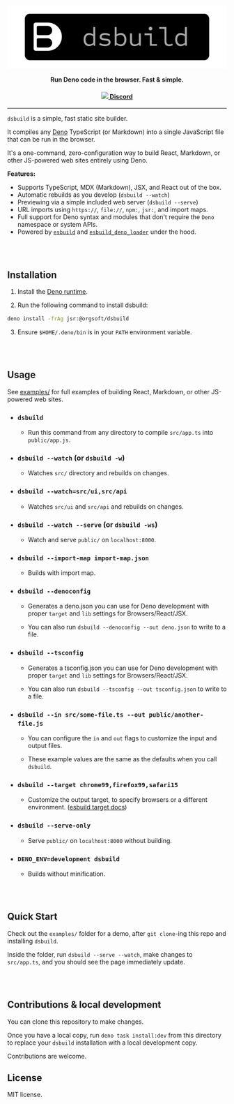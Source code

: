 <p align="center"><a href="https://github.com/mattvr/dsbuild">
<img src="/dsbuild.svg" ></a></p>
<p align="center"><strong>Run Deno code in the browser. Fast & simple.</strong></p>
<h4 align="center"><strong><a href="https://orgsoft.org/discord"><img src="https://github.com/mattvr/ShellGPT/assets/4052466/9ba871c8-451c-4178-9035-645142b617d9" /> Discord </a></strong></h4>

---

`dsbuild` is a simple, fast static site builder.

It compiles any [Deno](https://deno.land/) TypeScript (or Markdown) into a
single JavaScript file that can be run in the browser.

It's a one-command, zero-configuration way to build React, Markdown, or other
JS-powered web sites entirely using Deno.

**Features:**

- Supports TypeScript, MDX (Markdown), JSX, and React out of the box.
- Automatic rebuilds as you develop (`dsbuild --watch`)
- Previewing via a simple included web server (`dsbuild --serve`)
- URL imports using `https://`, `file://`, `npm:`, `jsr:`, and import maps.
- Full support for Deno syntax and modules that don't require the `Deno`
  namespace or system APIs.
- Powered by [`esbuild`](https://esbuild.github.io/) and
  [`esbuild_deno_loader`](https://github.com/lucacasonato/esbuild_deno_loader)
  under the hood.

<br /><br />

## Installation

1. Install the
   [Deno runtime](https://deno.land/manual/getting_started/installation).

2. Run the following command to install dsbuild:

```sh
deno install -frAg jsr:@orgsoft/dsbuild
```

3. Ensure `$HOME/.deno/bin` is in your `PATH` environment variable.

<br /><br />

## Usage

See [examples/](examples/) for full examples of building React, Markdown, or
other JS-powered web sites.

- ### `dsbuild`

  - Run this command from any directory to compile `src/app.ts` into
    `public/app.js`.

- ### `dsbuild --watch` (or `dsbuild -w`)

  - Watches `src/` directory and rebuilds on changes.

- ### `dsbuild --watch=src/ui,src/api`
  
  - Watches `src/ui` and `src/api` and rebuilds on changes.

- ### `dsbuild --watch --serve` (or `dsbuild -ws`)

  - Watch and serve `public/` on `localhost:8000`.

- ### `dsbuild --import-map import-map.json`

  - Builds with import map.

- ### `dsbuild --denoconfig`

  - Generates a deno.json you can use for Deno development with proper `target`
    and `lib` settings for Browsers/React/JSX.

  - You can also run `dsbuild --denoconfig --out deno.json` to write to a
    file.

- ### `dsbuild --tsconfig`

  - Generates a tsconfig.json you can use for Deno development with proper
    `target` and `lib` settings for Browsers/React/JSX.

  - You can also run `dsbuild --tsconfig --out tsconfig.json` to write to a
    file.

- ### `dsbuild --in src/some-file.ts --out public/another-file.js`

  - You can configure the `in` and `out` flags to customize the input and output
    files.
    
  - These example values are the same as the defaults when you call `dsbuild`.

- ### `dsbuild --target chrome99,firefox99,safari15`

  - Customize the output target, to specify browsers or a different environment.
    ([esbuild target docs](https://esbuild.github.io/api/#target))

- ### `dsbuild --serve-only`

  - Serve `public/` on `localhost:8000` without building.

- ### `DENO_ENV=development dsbuild`

  - Builds without minification.

<br /><br />

## Quick Start

Check out the `examples/` folder for a demo, after `git clone`-ing this repo and
installing `dsbuild`.

Inside the folder, run `dsbuild --serve --watch`, make changes to `src/app.ts`,
and you should see the page immediately update.

<br /><br />

## Contributions & local development

You can clone this repository to make changes. 

Once you have a local copy, run `deno task install:dev` from this directory to replace your `dsbuild` installation with a local development copy.

Contributions are welcome.

## License

MIT license.
